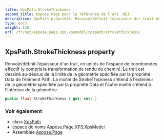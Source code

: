 ```yaml
---
title: XpsPath.StrokeThickness
second_title: Aspose.Page pour la référence de l'API .NET
description: XpsPath propriété. Renvoie/définit lépaisseur dun trait en unités de lespace de coordonnées effectif y compris la transformation de rendu du chemin. Le trait est dessiné audessus de la limite de la géométrie spécifiée par la propriété Data de lélément Path. La moitié de StrokeThickness sétend à lextérieur de la géométrie spécifiée par la propriété Data et lautre moitié sétend à lintérieur de la géométrie.
type: docs
weight: 110
url: /fr/net/aspose.page.xps.xpsmodel/xpspath/strokethickness/
---
```

## XpsPath.StrokeThickness property

Renvoie/définit l'épaisseur d'un trait, en unités de l'espace de coordonnées effectif (y compris la transformation de rendu du chemin). Le trait est dessiné au-dessus de la limite de la géométrie spécifiée par la propriété Data de l'élément Path. La moitié de StrokeThickness s'étend à l'extérieur de la géométrie spécifiée par la propriété Data et l'autre moitié s'étend à l'intérieur de la géométrie.

```csharp
public float StrokeThickness { get; set; }
```

### Voir également

* class [XpsPath](../)
* espace de noms [Aspose.Page.XPS.XpsModel](../../xpspath/)
* Assemblée [Aspose.Page](../../../)


